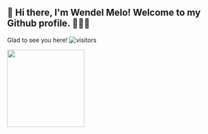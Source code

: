 ## 👋 Hi there, I'm Wendel Melo! Welcome to my Github profile. 🚀🚀🚀


Glad to see you here! ![visitors](https://visitor-badge.glitch.me/badge?page_id=page.id)

<img height="180em" src="https://github-readme-stats.vercel.app/apiwendeldemelo=Gapur&show_icons=true&hide_border=true&&count_private=true&include_all_commits=true" />
